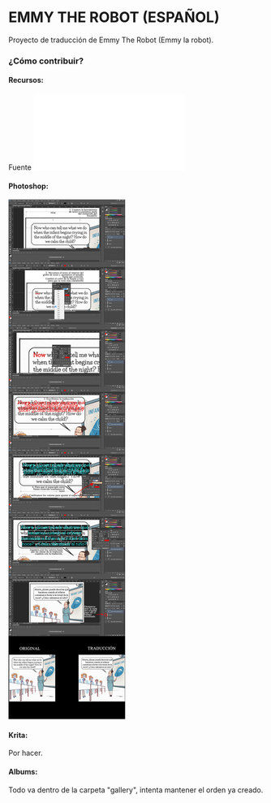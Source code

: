 # EMMY THE ROBOT (ESPAÑOL)

Proyecto de traducción de Emmy The Robot (Emmy la robot).


### ¿Cómo contribuir?

#### Recursos:
Fuente
![JollyGood Serif](/jollygood-serif-complete.7z)

#### Photoshop:

![photoshop](/tutorial_traduccion.jpg)

#### Krita:

Por hacer.

#### Albums:

Todo va dentro de la carpeta "gallery", intenta mantener el orden ya creado.
